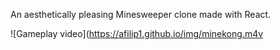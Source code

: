 An aesthetically pleasing Minesweeper clone made with React.

![Gameplay video](https://afilip1.github.io/img/minekong.m4v
